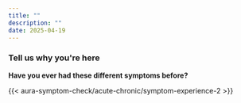 ```yaml
---
title: ""
description: ""
date: 2025-04-19
---
```


### Tell us why you're here 


**Have you ever had these different symptoms before?**
            

<link rel="stylesheet" href="/css/symptom-check.css">



{{< aura-symptom-check/acute-chronic/symptom-experience-2 >}}

<script src="/js/aura-symptom-check/acute-chronic/symptom-experience-2.js"></script>
